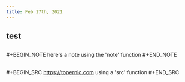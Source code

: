 ```yaml
---
title: Feb 17th, 2021
---
```


## test
##
#+BEGIN_NOTE
here's a note using the 'note' function
#+END_NOTE
##
#+BEGIN_SRC 
https://topernic.com using a 'src' function
#+END_SRC
##
##
